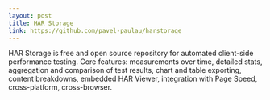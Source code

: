 ```yaml
---
layout: post
title: HAR Storage
link: https://github.com/pavel-paulau/harstorage
---
```


HAR Storage is free and open source repository for automated client-side performance testing. Core features: measurements over time, detailed stats, aggregation and comparison of test results, chart and table exporting, content breakdowns, embedded HAR Viewer, integration with Page Speed, cross-platform, cross-browser.
